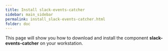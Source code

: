 ```yaml
---
title: Install slack-events-catcher
sidebar: main_sidebar
permalink: install_slack-events-catcher.html
folder: doc
---
```


This page will show you how to download and install the component **slack-events-catcher** on your workstation.
